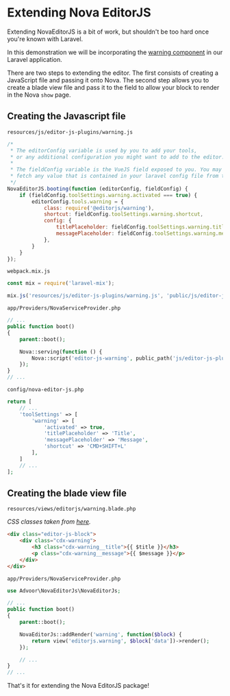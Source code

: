# Extending Nova EditorJS

Extending NovaEditorJS is a bit of work, but shouldn't be too hard once you're known with Laravel.

In this demonstration we will be incorporating the [warning component](https://github.com/editor-js/warning) in our
Laravel application.

There are two steps to extending the editor. The first consists of creating a JavaScript file and passing it onto Nova.
The second step allows you to create a blade view file and pass it to the field to allow your block to render in the Nova `show` page.

## Creating the Javascript file

`resources/js/editor-js-plugins/warning.js`

```js
/*
 * The editorConfig variable is used by you to add your tools,
 * or any additional configuration you might want to add to the editor.
 *
 * The fieldConfig variable is the VueJS field exposed to you. You may
 * fetch any value that is contained in your laravel config file from there.
 */
NovaEditorJS.booting(function (editorConfig, fieldConfig) {
    if (fieldConfig.toolSettings.warning.activated === true) {
        editorConfig.tools.warning = {
            class: require('@editorjs/warning'),
            shortcut: fieldConfig.toolSettings.warning.shortcut,
            config: {
                titlePlaceholder: fieldConfig.toolSettings.warning.titlePlaceholder,
                messagePlaceholder: fieldConfig.toolSettings.warning.messagePlaceholder,
            },
        }
    }
});
```

`webpack.mix.js`

```js
const mix = require('laravel-mix');

mix.js('resources/js/editor-js-plugins/warning.js', 'public/js/editor-js-plugins/warning.js');
```

`app/Providers/NovaServiceProvider.php`

```php
// ...
public function boot()
{
    parent::boot();

    Nova::serving(function () {
        Nova::script('editor-js-warning', public_path('js/editor-js-plugins/warning.js'));
    });
}
// ...
```

`config/nova-editor-js.php`

```php
return [
    // ...
    'toolSettings' => [
        'warning' => [
            'activated' => true,
            'titlePlaceholder' => 'Title',
            'messagePlaceholder' => 'Message',
            'shortcut' => 'CMD+SHIFT+L'
        ],
    ]
    // ...
];
```

## Creating the blade view file

`resources/views/editorjs/warning.blade.php`

*CSS classes taken from [here](https://github.com/editor-js/warning/blob/master/src/index.css).*

```html
<div class="editor-js-block">
    <div class="cdx-warning">
        <h3 class="cdx-warning__title">{{ $title }}</h3>
        <p class="cdx-warning__message">{{ $message }}</p>
    </div>
</div>
```

`app/Providers/NovaServiceProvider.php`

```php
use Advoor\NovaEditorJs\NovaEditorJs;

// ...
public function boot()
{
    parent::boot();

    NovaEditorJs::addRender('warning', function($block) {
        return view('editorjs.warning', $block['data'])->render();
    });

    // ...
}
// ...
```

That's it for extending the Nova EditorJS package!

